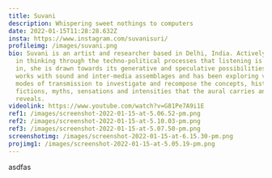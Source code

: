 ```yaml
---
title: Suvani
description: Whispering sweet nothings to computers
date: 2022-01-15T11:28:28.632Z
insta: https://www.instagram.com/suvanisuri/
profileimg: /images/suvani.png
bio: Suvani is an artist and researcher based in Delhi, India. Actively engaged
  in thinking through the techno-political processes that listening is embedded
  in, she is drawn towards its generative and speculative possibilities. She
  works with sound and inter-media assemblages and has been exploring various
  modes of transmission to investigate and recompose the concepts, histories,
  fictions, myths, sensations and intensities that the aural carries and
  reveals.
videolink: https://www.youtube.com/watch?v=G81Pe7A9i1E
ref1: /images/screenshot-2022-01-15-at-5.06.52-pm.png
ref2: /images/screenshot-2022-01-15-at-5.10.03-pm.png
ref3: /images/screenshot-2022-01-15-at-5.07.50-pm.png
screenshotimg: /images/screenshot-2022-01-15-at-6.15.30-pm.png
projimg1: /images/screenshot-2022-01-15-at-5.05.19-pm.png
---
```

asdfas